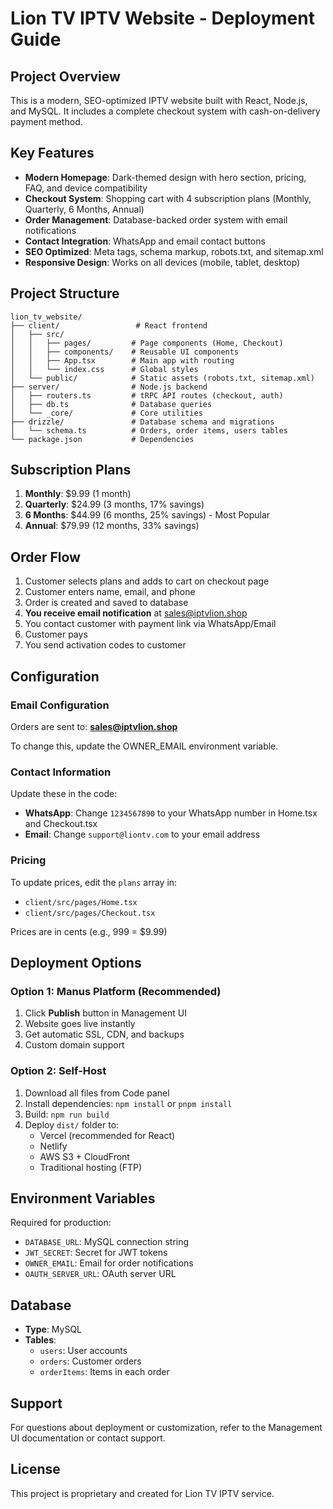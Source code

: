 # Lion TV IPTV Website - Deployment Guide

## Project Overview
This is a modern, SEO-optimized IPTV website built with React, Node.js, and MySQL. It includes a complete checkout system with cash-on-delivery payment method.

## Key Features
- **Modern Homepage**: Dark-themed design with hero section, pricing, FAQ, and device compatibility
- **Checkout System**: Shopping cart with 4 subscription plans (Monthly, Quarterly, 6 Months, Annual)
- **Order Management**: Database-backed order system with email notifications
- **Contact Integration**: WhatsApp and email contact buttons
- **SEO Optimized**: Meta tags, schema markup, robots.txt, and sitemap.xml
- **Responsive Design**: Works on all devices (mobile, tablet, desktop)

## Project Structure
```
lion_tv_website/
├── client/                 # React frontend
│   ├── src/
│   │   ├── pages/         # Page components (Home, Checkout)
│   │   ├── components/    # Reusable UI components
│   │   ├── App.tsx        # Main app with routing
│   │   └── index.css      # Global styles
│   └── public/            # Static assets (robots.txt, sitemap.xml)
├── server/                # Node.js backend
│   ├── routers.ts         # tRPC API routes (checkout, auth)
│   ├── db.ts              # Database queries
│   └── _core/             # Core utilities
├── drizzle/               # Database schema and migrations
│   └── schema.ts          # Orders, order items, users tables
└── package.json           # Dependencies
```

## Subscription Plans
1. **Monthly**: $9.99 (1 month)
2. **Quarterly**: $24.99 (3 months, 17% savings)
3. **6 Months**: $44.99 (6 months, 25% savings) - Most Popular
4. **Annual**: $79.99 (12 months, 33% savings)

## Order Flow
1. Customer selects plans and adds to cart on checkout page
2. Customer enters name, email, and phone
3. Order is created and saved to database
4. **You receive email notification** at sales@iptvlion.shop
5. You contact customer with payment link via WhatsApp/Email
6. Customer pays
7. You send activation codes to customer

## Configuration

### Email Configuration
Orders are sent to: **sales@iptvlion.shop**

To change this, update the OWNER_EMAIL environment variable.

### Contact Information
Update these in the code:
- **WhatsApp**: Change `1234567890` to your WhatsApp number in Home.tsx and Checkout.tsx
- **Email**: Change `support@liontv.com` to your email address

### Pricing
To update prices, edit the `plans` array in:
- `client/src/pages/Home.tsx`
- `client/src/pages/Checkout.tsx`

Prices are in cents (e.g., 999 = $9.99)

## Deployment Options

### Option 1: Manus Platform (Recommended)
1. Click **Publish** button in Management UI
2. Website goes live instantly
3. Get automatic SSL, CDN, and backups
4. Custom domain support

### Option 2: Self-Host
1. Download all files from Code panel
2. Install dependencies: `npm install` or `pnpm install`
3. Build: `npm run build`
4. Deploy `dist/` folder to:
   - Vercel (recommended for React)
   - Netlify
   - AWS S3 + CloudFront
   - Traditional hosting (FTP)

## Environment Variables
Required for production:
- `DATABASE_URL`: MySQL connection string
- `JWT_SECRET`: Secret for JWT tokens
- `OWNER_EMAIL`: Email for order notifications
- `OAUTH_SERVER_URL`: OAuth server URL

## Database
- **Type**: MySQL
- **Tables**: 
  - `users`: User accounts
  - `orders`: Customer orders
  - `orderItems`: Items in each order

## Support
For questions about deployment or customization, refer to the Management UI documentation or contact support.

## License
This project is proprietary and created for Lion TV IPTV service.
